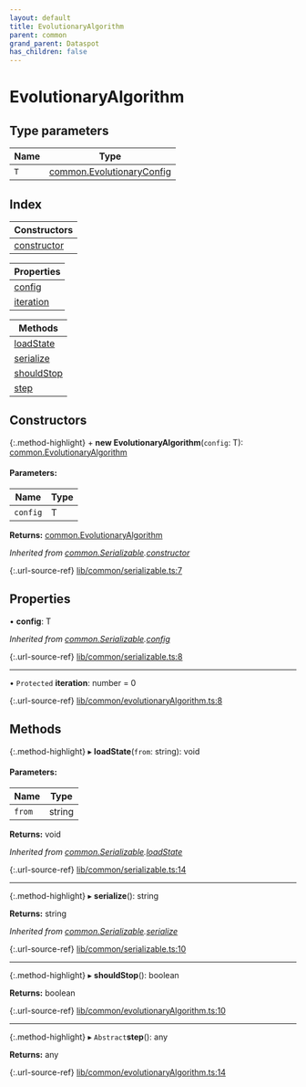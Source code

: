 ```yaml
---
layout: default
title: EvolutionaryAlgorithm
parent: common
grand_parent: Dataspot
has_children: false
---
```


# EvolutionaryAlgorithm

## Type parameters

Name | Type |
------ | ------ |
`T` | [common.EvolutionaryConfig](../common_evolutionaryconfig) |

## Index

| Constructors |
|-----------|
| [constructor](#constructor) |

| Properties |
|-----------|
| [config](#config) |
| [iteration](#iteration) |

| Methods |
|-----------|
| [loadState](#loadstate) |
| [serialize](#serialize) |
| [shouldStop](#shouldstop) |
| [step](#step) |

## Constructors

{:.method-highlight}
\+ **new EvolutionaryAlgorithm**(`config`: T): [common.EvolutionaryAlgorithm](../common_evolutionaryalgorithm)

#### Parameters:

Name | Type |
------ | ------ |
`config` | T |

**Returns:** [common.EvolutionaryAlgorithm](../common_evolutionaryalgorithm)

*Inherited from [common.Serializable](../common_serializable).[constructor](../common_serializable#constructor)*

{:.url-source-ref}
[lib/common/serializable.ts:7](https://github.com/ascentcore/dataspot/blob/f1c4a34/lib/common/serializable.ts#L7)

## Properties

•  **config**: T

*Inherited from [common.Serializable](../common_serializable).[config](../common_serializable#config)*

{:.url-source-ref}
[lib/common/serializable.ts:8](https://github.com/ascentcore/dataspot/blob/f1c4a34/lib/common/serializable.ts#L8)

___

• `Protected` **iteration**: number = 0

{:.url-source-ref}
[lib/common/evolutionaryAlgorithm.ts:8](https://github.com/ascentcore/dataspot/blob/f1c4a34/lib/common/evolutionaryAlgorithm.ts#L8)

## Methods

{:.method-highlight}
▸ **loadState**(`from`: string): void

#### Parameters:

Name | Type |
------ | ------ |
`from` | string |

**Returns:** void

*Inherited from [common.Serializable](../common_serializable).[loadState](../common_serializable#loadstate)*

{:.url-source-ref}
[lib/common/serializable.ts:14](https://github.com/ascentcore/dataspot/blob/f1c4a34/lib/common/serializable.ts#L14)

___

{:.method-highlight}
▸ **serialize**(): string

**Returns:** string

*Inherited from [common.Serializable](../common_serializable).[serialize](../common_serializable#serialize)*

{:.url-source-ref}
[lib/common/serializable.ts:10](https://github.com/ascentcore/dataspot/blob/f1c4a34/lib/common/serializable.ts#L10)

___

{:.method-highlight}
▸ **shouldStop**(): boolean

**Returns:** boolean

{:.url-source-ref}
[lib/common/evolutionaryAlgorithm.ts:10](https://github.com/ascentcore/dataspot/blob/f1c4a34/lib/common/evolutionaryAlgorithm.ts#L10)

___

{:.method-highlight}
▸ `Abstract`**step**(): any

**Returns:** any

{:.url-source-ref}
[lib/common/evolutionaryAlgorithm.ts:14](https://github.com/ascentcore/dataspot/blob/f1c4a34/lib/common/evolutionaryAlgorithm.ts#L14)
